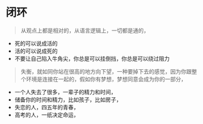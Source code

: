 # 闭环



> 从观点上都是相对的，从语言逻辑上，一切都是通的，

* 死的可以说成活的
* 活的可以说成死的
* 不要让自己陷入牛角尖，你总是可以挂倒挡，你总是可以绕过阻力

> 失衡，就如同你站在很高的地方向下望，一种要掉下去的感觉，因为你跟整个环境是连接在一起的，假如你有梦想，梦想同意会成为你的一部分，

* 一个人失去了很多，一辈子的精力和时间，
* 储备你的时间和精力，比如孩子，比如房子，
* 失恋的人，四五年的青春，
* 高考的人，一纸决定命运，

